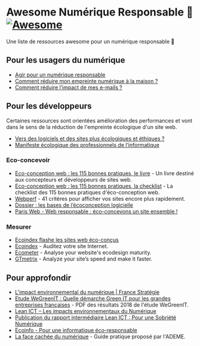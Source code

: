 # Awesome Numérique Responsable 🌱 [![Awesome](https://awesome.re/badge.svg)](https://awesome.re)

Une liste de ressources awesome pour un numérique responsable 🌱

## Pour les usagers du numérique

- [Agir pour un numérique responsable](https://www.wwf.fr/projets/numerique-responsable)
- [Comment réduire mon empreinte numérique à la maison ?](https://www.greenit.fr/2018/09/18/reduire-empreinte-numerique-a-maison/)
- [Comment réduire l’impact de mes e-mails ?](https://www.greenit.fr/2018/09/11/reduire-limpact-de-e-mails/)

## Pour les développeurs

Certaines ressources sont orientées amélioration des performances et vont dans le sens de la réduction de l'empreinte écologique d'un site web.

- [Vers des logiciels et des sites plus écologiques et éthiques ?](https://reset.fing.org/vers-des-logiciels-et-des-sites-plus-ecologiques-et-ethiques.html)
- [Manifeste écologique des professionnels de l’informatique](https://www.climanifeste.net/)

### Eco-concevoir

- [Eco-conception web : les 115 bonnes pratiques, le livre](https://ecoconceptionweb.com/) - Un livre destiné aux concepteurs et développeurs de sites web.
- [Eco-conception web : les 115 bonnes pratiques, la checklist](https://collectif.greenit.fr/ecoconception-web/) - La checklist des 115 bonnes pratiques d'éco-conception web.
- [Webperf](https://checklists.opquast.com/webperf/) - 41 critères pour afficher vos sites encore plus rapidement.
- [Dossier : les bases de l’écoconception logicielle](https://www.greenit.fr/2014/03/31/dossier-les-bases-de-l-ecoconception-logicielle-eco-conception-logiciel/)
- [Paris Web - Web responsable : éco-concevons un site ensemble !](https://www.paris-web.fr/2017/ateliers/web-responsable-eco-concevons-un-site-ensemble.php)

### Mesurer

- [Ecoindex flashe les sites web éco-conçus](https://www.greenit.fr/2016/11/07/ecoindex-flashe-sites-web-eco-concus/)
- [Ecoindex](http://www.ecoindex.fr/) - Auditez votre site Internet.
- [Ecometer](http://ecometer.org) - Analyse your website's ecodesign maturity.
- [GTmetrix](https://gtmetrix.com/) - Analyze your site’s speed and make it faster.

## Pour approfondir

- [L'impact environnemental du numérique | France Stratégie](https://www.strategie.gouv.fr/chantiers/limpact-environnemental-numerique)
- [Etude WeGreenIT : Quelle démarche Green IT pour les grandes entreprises françaises](https://www.wwf.fr/sites/default/files/doc-2018-10/20181003_etude_wegreenit_d%C3%A9marche_green_it_entreprises_francaises_WWF-min.pdf) - PDF des résultats 2018 de l'étude WeGreenIT.
- [Lean ICT – Les impacts environnementaux du Numérique](https://theshiftproject.org/lean-ict/)
- [Publication du rapport intermédiaire Lean ICT : Pour une Sobriété Numérique](https://theshiftproject.org/article/lean-ict-pour-une-sobriete-numerique-intermediaire/)
- [Ecoinfo - Pour une informatique éco-responsable](https://ecoinfo.cnrs.fr/)
- [La face cachée du numérique](https://www.ademe.fr/face-cachee-numerique) - Guide pratique proposé par l'ADEME.
